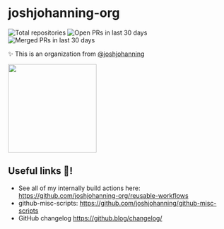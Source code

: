 # joshjohanning-org

<!-- start organization badges -->
![Total repositories](https://img.shields.io/static/v1?label=Total%20repositories&message=384&color=blue) ![Open PRs in last 30 days](https://img.shields.io/static/v1?label=Open%20PRs%20in%20last%2030%20days&message=7&color=blue) ![Merged PRs in last 30 days](https://img.shields.io/static/v1?label=Merged%20PRs%20in%20last%2030%20days&message=2&color=blue)
<!-- end organization badges -->

✨ This is an organization from [@joshjohanning](https://github.com/joshjohanning)

<img src="https://github.com/joshjohanning-org/.github/assets/19912012/f416c7e9-c5cc-4fae-88ef-98e993aac0ef" width="200" >

## Useful links 🔗!

- See all of my internally build actions here: https://github.com/joshjohanning-org/reusable-workflows
- github-misc-scripts: https://github.com/joshjohanning/github-misc-scripts
- GitHub changelog https://github.blog/changelog/
